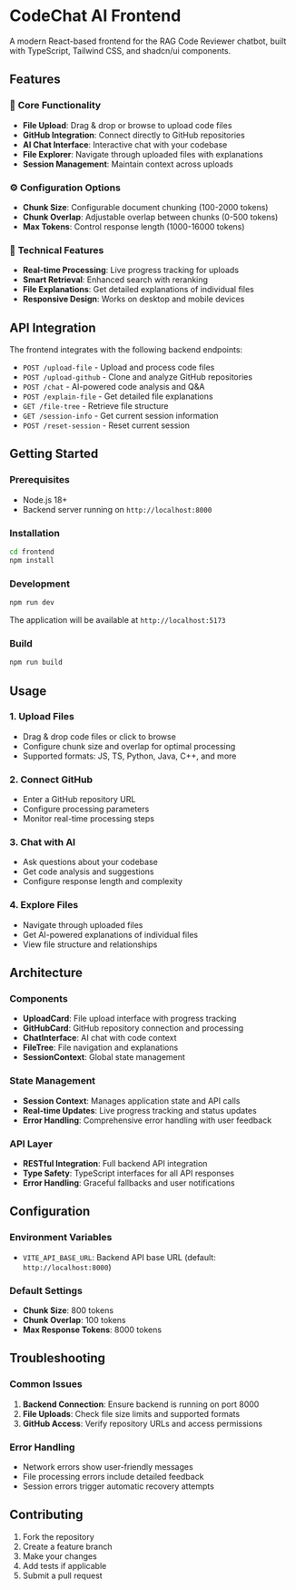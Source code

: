 # CodeChat AI Frontend

A modern React-based frontend for the RAG Code Reviewer chatbot, built with TypeScript, Tailwind CSS, and shadcn/ui components.

## Features

### 🚀 **Core Functionality**
- **File Upload**: Drag & drop or browse to upload code files
- **GitHub Integration**: Connect directly to GitHub repositories
- **AI Chat Interface**: Interactive chat with your codebase
- **File Explorer**: Navigate through uploaded files with explanations
- **Session Management**: Maintain context across uploads

### ⚙️ **Configuration Options**
- **Chunk Size**: Configurable document chunking (100-2000 tokens)
- **Chunk Overlap**: Adjustable overlap between chunks (0-500 tokens)
- **Max Tokens**: Control response length (1000-16000 tokens)

### 🔧 **Technical Features**
- **Real-time Processing**: Live progress tracking for uploads
- **Smart Retrieval**: Enhanced search with reranking
- **File Explanations**: Get detailed explanations of individual files
- **Responsive Design**: Works on desktop and mobile devices

## API Integration

The frontend integrates with the following backend endpoints:

- `POST /upload-file` - Upload and process code files
- `POST /upload-github` - Clone and analyze GitHub repositories
- `POST /chat` - AI-powered code analysis and Q&A
- `POST /explain-file` - Get detailed file explanations
- `GET /file-tree` - Retrieve file structure
- `GET /session-info` - Get current session information
- `POST /reset-session` - Reset current session

## Getting Started

### Prerequisites
- Node.js 18+ 
- Backend server running on `http://localhost:8000`

### Installation
```bash
cd frontend
npm install
```

### Development
```bash
npm run dev
```

The application will be available at `http://localhost:5173`

### Build
```bash
npm run build
```

## Usage

### 1. Upload Files
- Drag & drop code files or click to browse
- Configure chunk size and overlap for optimal processing
- Supported formats: JS, TS, Python, Java, C++, and more

### 2. Connect GitHub
- Enter a GitHub repository URL
- Configure processing parameters
- Monitor real-time processing steps

### 3. Chat with AI
- Ask questions about your codebase
- Get code analysis and suggestions
- Configure response length and complexity

### 4. Explore Files
- Navigate through uploaded files
- Get AI-powered explanations of individual files
- View file structure and relationships

## Architecture

### Components
- **UploadCard**: File upload interface with progress tracking
- **GitHubCard**: GitHub repository connection and processing
- **ChatInterface**: AI chat with code context
- **FileTree**: File navigation and explanations
- **SessionContext**: Global state management

### State Management
- **Session Context**: Manages application state and API calls
- **Real-time Updates**: Live progress tracking and status updates
- **Error Handling**: Comprehensive error handling with user feedback

### API Layer
- **RESTful Integration**: Full backend API integration
- **Type Safety**: TypeScript interfaces for all API responses
- **Error Handling**: Graceful fallbacks and user notifications

## Configuration

### Environment Variables
- `VITE_API_BASE_URL`: Backend API base URL (default: `http://localhost:8000`)

### Default Settings
- **Chunk Size**: 800 tokens
- **Chunk Overlap**: 100 tokens
- **Max Response Tokens**: 8000 tokens

## Troubleshooting

### Common Issues
1. **Backend Connection**: Ensure backend is running on port 8000
2. **File Uploads**: Check file size limits and supported formats
3. **GitHub Access**: Verify repository URLs and access permissions

### Error Handling
- Network errors show user-friendly messages
- File processing errors include detailed feedback
- Session errors trigger automatic recovery attempts

## Contributing

1. Fork the repository
2. Create a feature branch
3. Make your changes
4. Add tests if applicable
5. Submit a pull request

